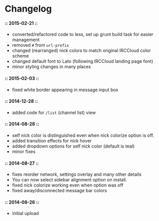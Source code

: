 # Changelog

#### :: 2015-02-21 ::
- converted/refactored code to less, set up grunt build task for easier management
- removed <code>#</code> from <code>url-prefix</code>
- changed (rearranged) nick colors to match original IRCCloud color scheme
- changed default font to Lato (following IRCCloud landing page font)
- minor styling changes in many places

#### :: 2015-02-03 ::
- fixed white border appearing in message input box

#### :: 2014-12-28 ::
- added code for <code>/list</code> (channel list) view

#### :: 2014-08-28 ::
- self nick color is distinguished even when nick colorize option is off.
- added transition effects for nick hover
- added dropdown options for self nick color (default is teal)
- minor fixes

#### :: 2014-08-27 ::
- fixes reorder network, settings overlay and many other details
- You can now select sidebar alignment option on install.
- fixed nick colorize working even when option was off
- fixed away/disconnected message bar colors

#### :: 2014-08-26 ::
- Initial upload 